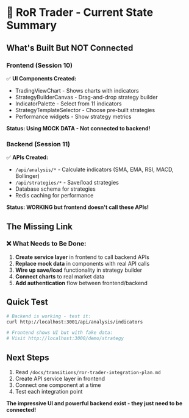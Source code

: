 # 🚨 RoR Trader - Current State Summary

## What's Built But NOT Connected

### Frontend (Session 10)
✅ **UI Components Created:**
- TradingViewChart - Shows charts with indicators
- StrategyBuilderCanvas - Drag-and-drop strategy builder
- IndicatorPalette - Select from 11 indicators
- StrategyTemplateSelector - Choose pre-built strategies
- Performance widgets - Show strategy metrics

**Status: Using MOCK DATA - Not connected to backend!**

### Backend (Session 11)
✅ **APIs Created:**
- `/api/analysis/*` - Calculate indicators (SMA, EMA, RSI, MACD, Bollinger)
- `/api/strategies/*` - Save/load strategies
- Database schema for strategies
- Redis caching for performance

**Status: WORKING but frontend doesn't call these APIs!**

## The Missing Link

### ❌ What Needs to Be Done:
1. **Create service layer** in frontend to call backend APIs
2. **Replace mock data** in components with real API calls
3. **Wire up save/load** functionality in strategy builder
4. **Connect charts** to real market data
5. **Add authentication** flow between frontend/backend

## Quick Test

```bash
# Backend is working - test it:
curl http://localhost:3001/api/analysis/indicators

# Frontend shows UI but with fake data:
# Visit http://localhost:3000/demo/strategy
```

## Next Steps

1. Read `/docs/transitions/ror-trader-integration-plan.md`
2. Create API service layer in frontend
3. Connect one component at a time
4. Test each integration point

**The impressive UI and powerful backend exist - they just need to be connected!**
